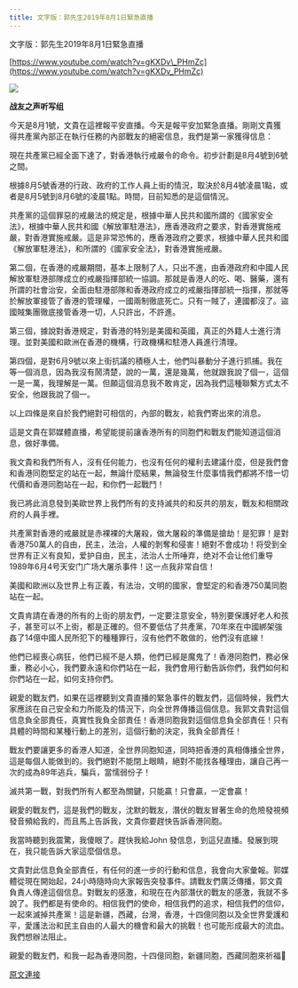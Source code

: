 ```yaml
---
title: 文字版：郭先生2019年8月1日緊急直播
---
```


文字版：郭先生2019年8月1日緊急直播


[https://www.youtube.com/watch?v=gKXDv\_PHmZc](https://www.youtube.com/watch?v=gKXDv_PHmZc)




[![](https://1.bp.blogspot.com/-LO1Hyh-tQjw/XUd0R7sjLuI/AAAAAAAAB6E/IY1QUnbwfIoS433QFFMtRKV6V6ic98IFACLcBGAs/s400/111.PNG)](https://1.bp.blogspot.com/-LO1Hyh-tQjw/XUd0R7sjLuI/AAAAAAAAB6E/IY1QUnbwfIoS433QFFMtRKV6V6ic98IFACLcBGAs/s1600/111.PNG)




**战友之声听写组**


今天是8月1號，文貴在這裡報平安直播。今天是報平安加緊急直播。剛剛文貴獲得共產黨內部正在執行任務的內部戰友的絕密信息，我們是第一家獲得信息：


現在共產黨已經全面下達了，對香港執行戒嚴令的命令。初步計劃是8月4號到6號之間。


根據8月5號香港的行政、政府的工作人員上街的情況，取決於8月4號凌晨1點，或者是8月5號到8月6號的凌晨1點。時間，目前知悉的是這個情況。


共產黨的這個罪惡的戒嚴法的規定是，根據中華人民共和國所謂的《國家安全法》，根據中華人民共和國《解放軍駐港法》，應香港政府之要求，對香港實施戒嚴，對香港實施戒嚴。這是非常恐怖的，應香港政府之要求，根據中華人民共和國《解放軍駐港法》，和所謂的《國家安全法》，對香港實施戒嚴。


第二個，在香港的戒嚴期間，基本上限制了人，只出不進，由香港政府和中國人民解放軍駐港部隊成立的戒嚴指揮部統一協調。那就是香港人的吃、喝、醫藥，還有所謂的社會治安，全面由駐港部隊和香港政府成立的戒嚴指揮部統一指揮，那就等於解放軍接管了香港的管理權，一國兩制徹底死亡。只有一賊了，連國都沒了。盜國賊集團徹底接管香港一切，人只許出，不許進。


第三個，據說對香港規定，對香港的特別是美國和英國，真正的外籍人士進行清理。並對美國和歐洲在香港的機構，行政機構和駐港人員進行清理。


第四個，是對6月9號以來上街抗議的積極人士，他們叫暴動分子進行抓捕。我在等一個消息，因為我沒有鬧清楚，說的一萬，還是幾萬，他就跟我說了個一，這個一是一萬，我理解是一萬。但願這個消息我不敢肯定，因為我們這種聯繫方式太不安全，他跟我說了個一。


以上四條是來自於我們絕對可相信的，內部的戰友，給我們寄出來的消息。


這是文貴在郭媒體直播，希望能提前讓香港所有的同胞們和戰友們能知道這個消息，做好準備。


我文貴和我們所有人，沒有任何能力，也沒有任何的權利去建議什麼，但是我們會和香港同胞堅定的站在一起，無論什麼結果，無論發生什麼事情我們都將不惜一切代價和香港同胞站在一起，和你們一起戰鬥！


我已將此消息發到美歐世界上我們所有的支持滅共的和反共的朋友，戰友和相關政府的人員手裡。


共產黨對香港的戒嚴就是赤裸裸的大屠殺，做大屠殺的準備是搶劫！是犯罪！是對香港750萬人的自由，民主，法治，人權的剝奪和侵害！絕對不會成功！将受到全世界有正义有良知，爱护自由，民主，法治人士所唾弃，绝对不会让他们重导1989年6月4号天安门广场大屠杀事件！这一点我非常自信！


美國和歐洲以及世界上有正義，有法治，文明的國家，會堅定的和香港750萬同胞站在一起。


文貴肯請在香港的所有的上街的朋友們，一定要注意安全，特別要保護好老人和孩子，甚至可以不上街，都是正確的。但不要低估了共產黨，70年來在中國綁架強姦了14億中國人民所犯下的種種罪行，沒有他們不敢做的，他們沒有底線！


他們已經喪心病狂，他們已經不是人類，他們已經是魔鬼了！香港同胞們，務必保重，務必小心，我們要永遠和你們站在一起，我們會用行動告訴你們，我們如何和你們站在一起，如何支持你們。


親愛的戰友們，如果在這裡聽到文貴直播的緊急事件的戰友們，這個時候，我們大家應該在自己安全和力所能及的情況下，向全世界傳播這個信息。我郭文貴對這個信息負全部責任，真實性我負全部責任！香港同胞我對這個信息負全部責任！只有具體的時間和某種行動上的差別，這個行動的決定，我負全部責任！


戰友們要讓更多的香港人知道，全世界同胞知道，同時把香港的真相傳播全世界，這是每個人能做到的。我們絕對不能閉上眼睛，絕對不能找各種理由，讓自己再一次的成為89年逃兵，騙兵，當懦弱份子！


滅共第一戰，對我們所有人都至為關鍵，只能贏！只會贏，一定會贏！


親愛的戰友們，這是我們的戰友，沈默的戰友，潛伏的戰友冒著生命的危險發視頻發音頻給我的，而且馬上告訴我，文貴你要趕快告訴香港同胞。


我當時聽到我震驚，我傻眼了。趕快我給John 發信息，到這兒直播。發展到現在，我只能告訴大家這麼個信息。


文貴對此信息負全部責任，有任何的進一步的行動和信息，我會向大家彙報。郭媒體從現在開始起，24小時隨時向大家報告突發事件。請戰友們廣泛傳播，郭文貴負責人傳達這個信息。對戰友的感激，和現在在內部潛伏的戰友的感激，我就不多說了。我們都是有使命的。相信我們的使命，相信我們的追求，相信我們的信仰，一起來滅掉共產黨！這是新疆，西藏，台灣，香港，十四億同胞以及全世界愛護和平，愛護法治和民主自由的人最大的機會和最大的挑戰！也可能形成最大的流血。我們想辦法阻止。


親愛的戰友們，和我一起為香港同胞，十四億同胞，新疆同胞，西藏同胞來祈福🙏

[原文連接](http://littleantvoice.blogspot.com/2019/08/201981.html)